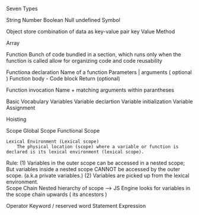 Seven Types

String
Number
Boolean
Null
undefined
Symbol

Object
   store combination of data as key-value pair 
   key
   Value
   Method
   
Array

Function
  Bunch of code bundled in a section, which runs only when the function is called
  allow for organizing code and code reusability
  
  Functiona declaration
     Name of a function
     Parameters | arguments ( optional )
     Function body - Code block
     Return (optional)
     
  Function invocation
     Name + matching arguments within parantheses
 

Basic Vocabulary
Variables
  Variable declartion
  Variable initialization
  Variable Assignment
  
  Hoisting
  
  Scope
    Global Scope
    Functional Scope
    
    Lexical Environment (Lexical scope)
        The physical location (scope) where a variable or function is declared is its lexical environment (lexical scope).
        
Rule:
    (1) Variables in the outer scope can be accessed in a nested scope; But variables inside a nested scope CANNOT be accessed by the outer scope. (a.k.a private variables.)
     (2) Variables are picked up from the lexical environment.   
 Scope Chain
    Nested hierarchy of scope --> JS Engine looks for variables in the scope chain upwards ( its ancestors )
    
    
Operator
Keyword / reserved word
Statement
Expression

